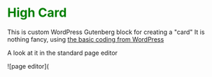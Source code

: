 # <span style="color: green;">High Card </span>

This is custom WordPress Gutenberg block for creating a "card" It is nothing fancy, using [the basic coding from WordPress ](https://developer.wordpress.org/block-editor/getting-started/tutorial)

A look at it in the standard page editor 

![page editor](
